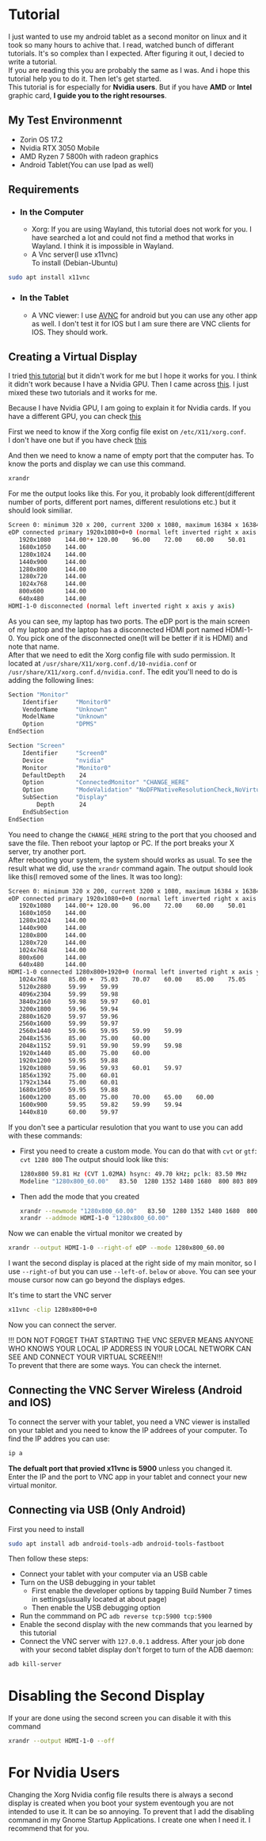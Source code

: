 # Tutorial
I just wanted to use my android tablet as a second monitor on linux and it took so many hours to achive that. I read, watched bunch of differant tutorials. It's so complex than I expected.
After figuring it out, I decied to write a tutorial.   
If you are reading this you are probably the same as I was. And i hope this tutorial help you to do it. Then let's get started.    
This tutorial is for especially for **Nvidia users**. But if you have **AMD** or **Intel** graphic card, **I guide you to the right resourses**.      
## My Test Environmennt
- Zorin OS 17.2
- Nvidia RTX 3050 Mobile
- AMD Ryzen 7 5800h with radeon graphics
- Android Tablet(You can use Ipad as well)
  
## Requirements
- ### In the Computer
  - Xorg: If you are using Wayland, this tutorial does not work for you. I have searched a lot and could not find a method that works in Wayland. I think it is impossible in Wayland.
  - A Vnc server(I use x11vnc)   
    To install (Debian-Ubuntu)
```bash
sudo apt install x11vnc
```
- ### In the Tablet
  - A VNC viewer: I use [AVNC](https://play.google.com/store/apps/details?id=com.gaurav.avnc) for android but you can use any other app as well. I don't test it for IOS but I am sure there are VNC clients for IOS. They should work.
## Creating a Virtual Display
I tried [this tutorial](https://github.com/santiagofdezg/linux-extend-screen) but it didn't work for me but I hope it works for you. I think it didn't work because I have a Nvidia GPU.
Then I came across [this](https://github.com/augustoicaro/Immersed-Linux-Virtual-Monitors). I just mixed these two tutorials and it works for me.    

Because I have Nvidia GPU, I am going to explain it for Nvidia cards. If you have a different GPU, you can check [this](https://github.com/augustoicaro/Immersed-Linux-Virtual-Monitors)     

First we need to know if the Xorg config file exist on `/etc/X11/xorg.conf`.     
I don't have one but if you have check [this](https://github.com/augustoicaro/Immersed-Linux-Virtual-Monitors?tab=readme-ov-file#xorgconf-file-exists)    

And then we need to know a name of empty port that the computer has. To know the ports and display we can use this command.
```bash
xrandr
```    
For me the output looks like this. For you, it probably look different(different number of ports, different port names, different resulotions etc.) but it should look similiar.
```bash
Screen 0: minimum 320 x 200, current 3200 x 1080, maximum 16384 x 16384
eDP connected primary 1920x1080+0+0 (normal left inverted right x axis y axis) 344mm x 194mm
   1920x1080    144.00*+ 120.00    96.00    72.00    60.00    50.01    48.00    60.00
   1680x1050    144.00
   1280x1024    144.00
   1440x900     144.00
   1280x800     144.00
   1280x720     144.00
   1024x768     144.00
   800x600      144.00
   640x480      144.00
HDMI-1-0 disconnected (normal left inverted right x axis y axis) 
```
As you can see, my laptop has two ports. The eDP port is the main screen of my laptop and the laptop has a disconnected HDMI port named HDMI-1-0. You pick one of the disconnected one(It will be better if it is HDMI) and note that name.    
After that we need to edit the Xorg config file with sudo permission. It located at `/usr/share/X11/xorg.conf.d/10-nvidia.conf` or `/usr/share/X11/xorg.conf.d/nvidia.conf`. The edit you'll need to do is adding the following lines:
```bash
Section "Monitor"
    Identifier     "Monitor0"
    VendorName     "Unknown"
    ModelName      "Unknown"
    Option         "DPMS"
EndSection

Section "Screen"
    Identifier     "Screen0"
    Device         "nvidia"
    Monitor        "Monitor0"
    DefaultDepth    24
    Option         "ConnectedMonitor" "CHANGE_HERE"
    Option         "ModeValidation" "NoDFPNativeResolutionCheck,NoVirtualSizeCheck,NoMaxPClkCheck,NoHorizSyncCheck,NoVertRefreshCheck,NoWidthAlignmentCheck"
    SubSection     "Display"
        Depth       24
    EndSubSection
EndSection
```
You need to change the `CHANGE_HERE` string to the port that you choosed and save the file. Then  reboot your laptop or PC. If the port breaks your X server, try another port.     
After rebooting your system, the system should works as usual. To see the result what we did, use the `xrandr` command again. The output should look like this(I removed some of the lines. It was too long):
```bash
Screen 0: minimum 320 x 200, current 3200 x 1080, maximum 16384 x 16384
eDP connected primary 1920x1080+0+0 (normal left inverted right x axis y axis) 344mm x 194mm
   1920x1080    144.00*+ 120.00    96.00    72.00    60.00    50.01    48.00    60.00
   1680x1050    144.00
   1280x1024    144.00
   1440x900     144.00
   1280x800     144.00
   1280x720     144.00
   1024x768     144.00
   800x600      144.00
   640x480      144.00
HDMI-1-0 connected 1280x800+1920+0 (normal left inverted right x axis y axis) 0mm x 0mm
   1024x768      85.00 +  75.03    70.07    60.00    85.00    75.05    60.04
   5120x2880     59.99    59.99
   4096x2304     59.99    59.98
   3840x2160     59.98    59.97    60.01
   3200x1800     59.96    59.94
   2880x1620     59.97    59.96
   2560x1600     59.99    59.97
   2560x1440     59.96    59.95    59.99    59.99
   2048x1536     85.00    75.00    60.00
   2048x1152     59.91    59.90    59.99    59.98
   1920x1440     85.00    75.00    60.00
   1920x1200     59.95    59.88
   1920x1080     59.96    59.93    60.01    59.97
   1856x1392     75.00    60.01
   1792x1344     75.00    60.01
   1680x1050     59.95    59.88
   1600x1200     85.00    75.00    70.00    65.00    60.00
   1600x900      59.95    59.82    59.99    59.94
   1440x810      60.00    59.97
```
If you don't see a particular resulotion that you want to use you can add with these commands:    
- First you need to create a custom mode. You can do that with `cvt` or `gtf`: ``` cvt 1280 800 ```
  The output should look like this:
  ```bash
  1280x800 59.81 Hz (CVT 1.02MA) hsync: 49.70 kHz; pclk: 83.50 MHz
  Modeline "1280x800_60.00"   83.50  1280 1352 1480 1680  800 803 809 831 -hsync +vsync
  ```
- Then add the mode that you created
  ```bash
  xrandr --newmode "1280x800_60.00"   83.50  1280 1352 1480 1680  800 803 809 831 -hsync +vsync
  xrandr --addmode HDMI-1-0 "1280x800_60.00"
  ```
Now we can enable the virtual monitor we created by
```bash
xrandr --output HDMI-1-0 --right-of eDP --mode 1280x800_60.00
```
I want the second display is placed at the right side of my main monitor, so I use `--right-of` but you can use `--left-of`. `below` or `above`. You can see your mouse cursor now can go beyond the displays edges.    

It's time to start the VNC server
```bash
x11vnc -clip 1280x800+0+0
```
Now you can connect the server.    

!!! DON NOT FORGET THAT STARTING THE VNC SERVER MEANS ANYONE WHO KNOWS YOUR LOCAL IP ADDRESS IN YOUR LOCAL NETWORK CAN SEE AND CONNECT YOUR VIRTUAL SCREEN!!!    
To prevent that there are some ways. You can check the internet.
## Connecting the VNC Server Wireless (Android and IOS)
To connect the server with your tablet, you need a VNC viewer is installed on your tablet and you need to know the IP addrees of your computer. To find the IP addres you can use:
```bash
ip a 
```
**The defualt port that provied x11vnc is 5900** unless you changed it.     
Enter the IP and the port to VNC app in your tablet and connect your new virtual monitor.
## Connecting via USB (Only Android)
First you need to install 
```bash
sudo apt install adb android-tools-adb android-tools-fastboot
```
Then follow these steps:
- Connect your tablet with your computer via an USB cable
- Turn on the USB debugging in your tablet
  - First enable the developer options by tapping Build Number 7 times in settings(usually located at about page) 
  - Then enable the USB debugging option
- Run the commmand on PC `adb reverse tcp:5900 tcp:5900`
- Enable the second display with the new commands that you learned by this tutorial
- Connect the VNC server with `127.0.0.1` address.
After your job done with your second tablet display don't forget to turn of the ADB daemon:
```bash
adb kill-server
```
# Disabling the Second Display
If your are done using the second screen you can disable it with this command
```bash
xrandr --output HDMI-1-0 --off
```
# For Nvidia Users
Changing the Xorg Nvidia config file results there is always a second display is created when you boot your system eventough you are not intended to use it. It can be so annoying. To prevent that I add the disabling command in my Gnome Startup Applications. I create one when I need it. I recommend that for you. 
